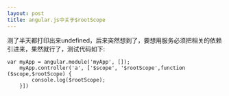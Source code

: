 ```yaml
---
layout: post
title: angular.js中关于$rootScope
---
```

测了半天都打印出来undefined，后来突然想到了，要想用服务必须把相关的依赖引进来，果然就行了，测试代码如下:

```
var myApp = angular.module('myApp', []);
    myApp.controller('a', ['$scope', '$rootScope',function ($scope,$rootScope) {
        console.log($rootScope);
    }])
```        
